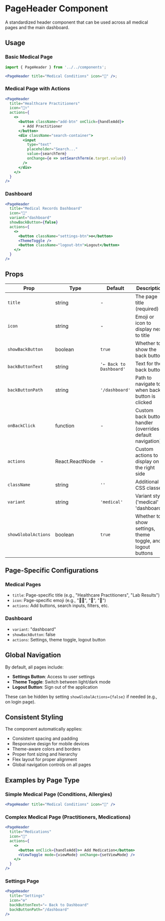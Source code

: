 # PageHeader Component

A standardized header component that can be used across all medical pages and the main dashboard.

## Usage

### Basic Medical Page

```jsx
import { PageHeader } from '../../components';

<PageHeader title="Medical Conditions" icon="🏥" />;
```

### Medical Page with Actions

```jsx
<PageHeader
  title="Healthcare Practitioners"
  icon="👩‍⚕️"
  actions={
    <>
      <button className="add-btn" onClick={handleAdd}>
        + Add Practitioner
      </button>
      <div className="search-container">
        <input
          type="text"
          placeholder="Search..."
          value={searchTerm}
          onChange={e => setSearchTerm(e.target.value)}
        />
      </div>
    </>
  }
/>
```

### Dashboard

```jsx
<PageHeader
  title="Medical Records Dashboard"
  icon="🏥"
  variant="dashboard"
  showBackButton={false}
  actions={
    <>
      <button className="settings-btn">⚙️</button>
      <ThemeToggle />
      <button className="logout-btn">Logout</button>
    </>
  }
/>
```

## Props

| Prop                | Type            | Default                 | Description                                                |
| ------------------- | --------------- | ----------------------- | ---------------------------------------------------------- |
| `title`             | string          | -                       | The page title (required)                                  |
| `icon`              | string          | -                       | Emoji or icon to display next to title                     |
| `showBackButton`    | boolean         | `true`                  | Whether to show the back button                            |
| `backButtonText`    | string          | `'← Back to Dashboard'` | Text for the back button                                   |
| `backButtonPath`    | string          | `'/dashboard'`          | Path to navigate to when back button is clicked            |
| `onBackClick`       | function        | -                       | Custom back button handler (overrides default navigation)  |
| `actions`           | React.ReactNode | -                       | Custom actions to display on the right side                |
| `className`         | string          | `''`                    | Additional CSS classes                                     |
| `variant`           | string          | `'medical'`             | Variant style ('medical' or 'dashboard')                   |
| `showGlobalActions` | boolean         | `true`                  | Whether to show settings, theme toggle, and logout buttons |

## Page-Specific Configurations

### Medical Pages

- `title`: Page-specific title (e.g., "Healthcare Practitioners", "Lab Results")
- `icon`: Page-specific emoji (e.g., "👩‍⚕️", "🧪", "💊")
- `actions`: Add buttons, search inputs, filters, etc.

### Dashboard

- `variant`: "dashboard"
- `showBackButton`: false
- `actions`: Settings, theme toggle, logout button

## Global Navigation

By default, all pages include:

- **Settings Button**: Access to user settings
- **Theme Toggle**: Switch between light/dark mode
- **Logout Button**: Sign out of the application

These can be hidden by setting `showGlobalActions={false}` if needed (e.g., on login page).

## Consistent Styling

The component automatically applies:

- Consistent spacing and padding
- Responsive design for mobile devices
- Theme-aware colors and borders
- Proper font sizing and hierarchy
- Flex layout for proper alignment
- Global navigation controls on all pages

## Examples by Page Type

### Simple Medical Page (Conditions, Allergies)

```jsx
<PageHeader title="Medical Conditions" icon="🏥" />
```

### Complex Medical Page (Practitioners, Medications)

```jsx
<PageHeader
  title="Medications"
  icon="💊"
  actions={
    <>
      <button onClick={handleAdd}>+ Add Medication</button>
      <ViewToggle mode={viewMode} onChange={setViewMode} />
    </>
  }
/>
```

### Settings Page

```jsx
<PageHeader
  title="Settings"
  icon="⚙️"
  backButtonText="← Back to Dashboard"
  backButtonPath="/dashboard"
/>
```
